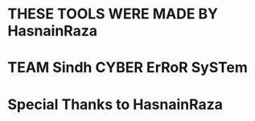 # THESE TOOLS WERE MADE BY HasnainRaza
# TEAM Sindh CYBER ErRoR SySTem
# Special Thanks to HasnainRaza
